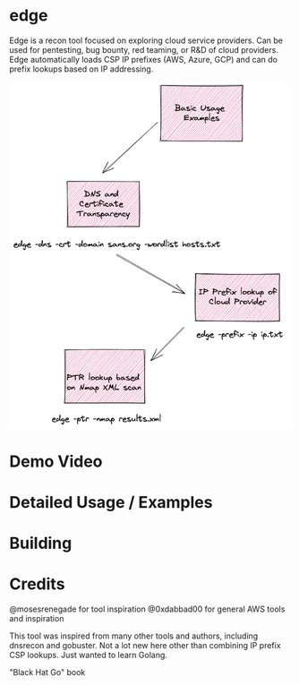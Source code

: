# edge
Edge is a recon tool focused on exploring cloud service providers.  Can be used for pentesting, bug bounty, red teaming, or R&D of cloud providers.  Edge automatically loads CSP IP prefixes (AWS, Azure, GCP) and can do prefix lookups based on IP addressing.  

![](edge-usage.png)

# Demo Video


# Detailed Usage / Examples


# Building

# Credits
@mosesrenegade for tool inspiration
@0xdabbad00 for general AWS tools and inspiration

This tool was inspired from many other tools and authors, including dnsrecon and gobuster.  Not a lot new here other than combining IP prefix CSP lookups.  Just wanted to learn Golang.

"Black Hat Go" book
